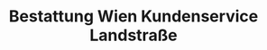 ---
title: "Bestattung Wien Kundenservice Landstraße"
url: /wien/bestattung-wien-kundenservice-landstrasse/
shop: Bestattungen
---